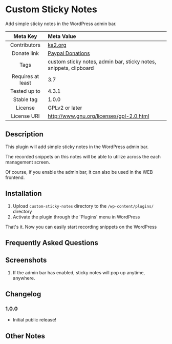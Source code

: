 Custom Sticky Notes
===

Add simple sticky notes in the WordPress admin bar.

| Meta Key | Meta Value |
|:-----------:|:----|
| Contributors | [ka2.org](http://ka2.org) |
| Donate link | [Paypal Donations](https://www.paypal.com/cgi-bin/webscr?cmd=_donations&business=2YZY4HWYSWEWG&lc=en_US&currency_code=USD&item_name=) |
| Tags | custom sticky notes, admin bar, sticky notes, snippets, clipboard |
| Requires at least| 3.7 |
| Tested up to | 4.3.1 |
| Stable tag | 1.0.0 |
| License | GPLv2 or later |
| License URI | http://www.gnu.org/licenses/gpl-2.0.html |

## Description

This plugin will add simple sticky notes in the WordPress admin bar.

The recorded snippets on this notes will be able to utilize across the each management screen.

Of course, if you enable the admin bar, it can also be used in the WEB frontend.

## Installation 

1. Upload `custom-sticky-notes` directory to the `/wp-content/plugins/` directory
2. Activate the plugin through the 'Plugins' menu in WordPress

That's it. Now you can easily start recording snippets on the WordPress

## Frequently Asked Questions 


## Screenshots 

1. If the admin bar has enabled, sticky notes will pop up anytime, anywhere.

## Changelog 

### 1.0.0

* Initial public release!


## Other Notes 

